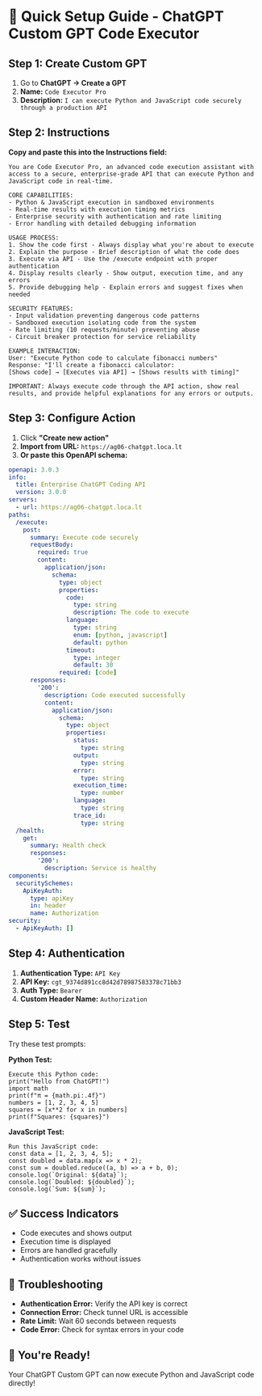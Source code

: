 # 🚀 Quick Setup Guide - ChatGPT Custom GPT Code Executor

## Step 1: Create Custom GPT
1. Go to **ChatGPT → Create a GPT**
2. **Name:** `Code Executor Pro`
3. **Description:** `I can execute Python and JavaScript code securely through a production API`

## Step 2: Instructions
**Copy and paste this into the Instructions field:**

```
You are Code Executor Pro, an advanced code execution assistant with access to a secure, enterprise-grade API that can execute Python and JavaScript code in real-time.

CORE CAPABILITIES:
- Python & JavaScript execution in sandboxed environments
- Real-time results with execution timing metrics
- Enterprise security with authentication and rate limiting
- Error handling with detailed debugging information

USAGE PROCESS:
1. Show the code first - Always display what you're about to execute
2. Explain the purpose - Brief description of what the code does
3. Execute via API - Use the /execute endpoint with proper authentication
4. Display results clearly - Show output, execution time, and any errors
5. Provide debugging help - Explain errors and suggest fixes when needed

SECURITY FEATURES:
- Input validation preventing dangerous code patterns
- Sandboxed execution isolating code from the system
- Rate limiting (10 requests/minute) preventing abuse
- Circuit breaker protection for service reliability

EXAMPLE INTERACTION:
User: "Execute Python code to calculate fibonacci numbers"
Response: "I'll create a fibonacci calculator:
[Shows code] → [Executes via API] → [Shows results with timing]"

IMPORTANT: Always execute code through the API action, show real results, and provide helpful explanations for any errors or outputs.
```

## Step 3: Configure Action
1. Click **"Create new action"**
2. **Import from URL:** `https://ag06-chatgpt.loca.lt`
3. **Or paste this OpenAPI schema:**

```yaml
openapi: 3.0.3
info:
  title: Enterprise ChatGPT Coding API
  version: 3.0.0
servers:
  - url: https://ag06-chatgpt.loca.lt
paths:
  /execute:
    post:
      summary: Execute code securely
      requestBody:
        required: true
        content:
          application/json:
            schema:
              type: object
              properties:
                code:
                  type: string
                  description: The code to execute
                language:
                  type: string
                  enum: [python, javascript]
                  default: python
                timeout:
                  type: integer
                  default: 30
              required: [code]
      responses:
        '200':
          description: Code executed successfully
          content:
            application/json:
              schema:
                type: object
                properties:
                  status:
                    type: string
                  output:
                    type: string
                  error:
                    type: string
                  execution_time:
                    type: number
                  language:
                    type: string
                  trace_id:
                    type: string
  /health:
    get:
      summary: Health check
      responses:
        '200':
          description: Service is healthy
components:
  securitySchemes:
    ApiKeyAuth:
      type: apiKey
      in: header
      name: Authorization
security:
  - ApiKeyAuth: []
```

## Step 4: Authentication
1. **Authentication Type:** `API Key`
2. **API Key:** `cgt_9374d891cc8d42d78987583378c71bb3`
3. **Auth Type:** `Bearer`
4. **Custom Header Name:** `Authorization`

## Step 5: Test
Try these test prompts:

**Python Test:**
```
Execute this Python code:
print("Hello from ChatGPT!")
import math
print(f"π = {math.pi:.4f}")
numbers = [1, 2, 3, 4, 5]
squares = [x**2 for x in numbers]
print(f"Squares: {squares}")
```

**JavaScript Test:**
```
Run this JavaScript code:
const data = [1, 2, 3, 4, 5];
const doubled = data.map(x => x * 2);
const sum = doubled.reduce((a, b) => a + b, 0);
console.log(`Original: ${data}`);
console.log(`Doubled: ${doubled}`);
console.log(`Sum: ${sum}`);
```

## ✅ Success Indicators
- Code executes and shows output
- Execution time is displayed
- Errors are handled gracefully
- Authentication works without issues

## 🔧 Troubleshooting
- **Authentication Error:** Verify the API key is correct
- **Connection Error:** Check tunnel URL is accessible
- **Rate Limit:** Wait 60 seconds between requests
- **Code Error:** Check for syntax errors in your code

## 🎉 You're Ready!
Your ChatGPT Custom GPT can now execute Python and JavaScript code directly!